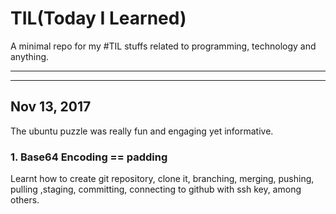 # TIL(Today I Learned)
A minimal repo for my #TIL stuffs related to programming, technology and anything.

-----
-----

## Nov 13, 2017

The ubuntu puzzle was really fun and engaging yet informative.
### 1. Base64 Encoding == padding

Learnt how to create git repository, clone it, branching, merging, pushing, pulling ,staging, committing, connecting to github with ssh key, among others.

